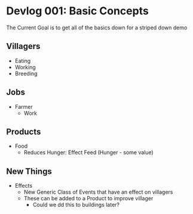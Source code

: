 # Devlog 001: Basic Concepts

The Current Goal is to get all of the basics down for a striped down demo

## Villagers

* Eating
* Working
* Breeding

## Jobs

* Farmer
  * Work   

## Products

* Food
  * Reduces Hunger: Effect Feed (Hunger - some value)

## New Things

* Effects
  * New Generic Class of Events that have an effect on villagers
  * These can be added to a Product to improve villager
    * Could we dd this to buildings later?
   

